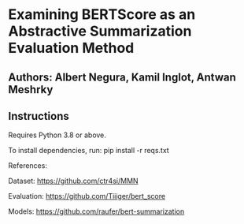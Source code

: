 # Examining BERTScore as an Abstractive Summarization Evaluation Method

## Authors: Albert Negura, Kamil Inglot, Antwan Meshrky

## Instructions
Requires Python 3.8 or above.

To install dependencies, run: pip install -r reqs.txt


References:

Dataset:
  https://github.com/ctr4si/MMN
  
Evaluation:
  https://github.com/Tiiiger/bert_score
  
Models:
  https://github.com/raufer/bert-summarization
